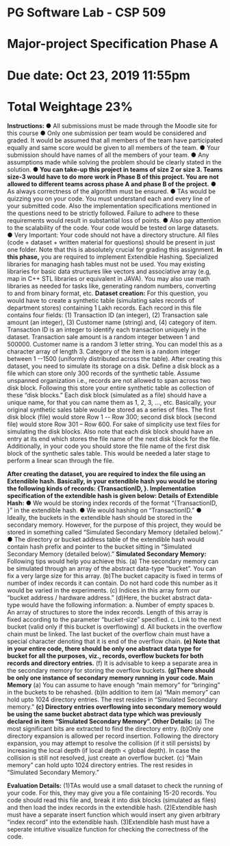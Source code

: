 # PG Software Lab - CSP 509

# Major-project Specification Phase A

# Due date: Oct 23, 2019 11:55pm

# Total Weightage 23%

**Instructions:
●** All submissions must be made through the Moodle site for this course
**●** Only one submission per team would be considered and graded. It would be assumed that all members of the team
have participated equally and same score would be given to all members of the team.
**●** Your submission should have names of all the members of your team.
**●** Any assumptions made while solving the problem should be clearly stated in the solution.
**● You can take-up this project in teams of size 2 or size 3. Teams size-3 would have to do more work in Phase B
of this project. You are not allowed to different teams across phase A and phase B of the project.**
● As always correctness of the algorithm must be ensured.
● TAs would be quizzing you on your code. You must understand each and every line of your submitted code. Also the
implementation specifications mentioned in the questions need to be strictly followed. Failure to adhere to these
requirements would result in substantial loss of points.
● Also pay attention to the scalability of the code. Your code would be tested on large datasets.
● Very Important: Your code should not have a directory structure. All files (code + dataset + written material for
questions) should be present in just one folder. Note that this is absolutely crucial for grading this assignment.
**In this phase,** ​you are required to implement Extendible Hashing. Specialized libraries for managing hash tables must not
be used. You may existing libraries for basic data structures like vectors and associative array (e.g, map in C++ STL
libraries or equivalent in JAVA). You may also use math libraries as needed for tasks like, generating random numbers,
converting to and from binary format, etc.
**Dataset creation:**
For this question, you would have to create a synthetic table (simulating sales records of department stores) containing 1
Lakh records. Each record in this file contains four fields: (1) Transaction ID (an integer), (2) Transaction sale amount (an
integer), (3) Customer name (string) and, (4) category of item. Transaction ID is an integer to identify each transaction
uniquely in the dataset. Transaction sale amount is a random integer between 1 and 500000. Customer name is a random 3
letter string. You can model this as a character array of length 3. Category of the item is a random integer between 1
--1500 (uniformly distributed across the table).
After creating this dataset, you need to simulate its storage on a disk. Define a disk block as a file which can store only
300 records of the synthetic table. Assume unspanned organization i.e., records are not allowed to span across two disk
block. Following this store your entire synthetic table as collection of these “disk blocks.” Each disk block (simulated as a
file) should have a unique name, for that you can name them as 1, 2, 3, ..., etc. Basically, your original synthetic sales
table would be stored as a series of files. The first disk block (file) would store Row 1 -- Row 300; second disk block
(second file) would store Row 301 – Row 600. For sake of simplicity use text files for simulating the disk blocks. Also
note that each disk block should have an entry at its end which stores the file name of the next disk block for the file.
Additionally, in your code you should store the file name of the first disk block of the synthetic sales table. This would be
needed a later stage to perform a linear scan through the file.


**After creating the dataset, you are required to index the file using an Extendible hash. Basically, in your extendible
hash you would be storing the following kinds of records: {TransactionID, <Filename of the disk block which
stores this record>}. Implementation specification of the extendible hash is given below:
Details of Extendible Hash:**
● We would be storing index records of the format “{TransactionID, <Filename of the disk block which stores this
record>}” in the extendible hash.
● We would hashing on “TransactionID.”
● Ideally, the buckets in the extendible hash should be stored in the secondary memory. However, for the purpose of
this project, they would be stored in something called “Simulated Secondary Memory (detailed below).”
● The directory or bucket address table of the extendible hash would contain hash prefix and pointer to the bucket
sitting in “Simulated Secondary Memory (detailed below).”
**Simulated Secondary Memory:**
Following tips would help you achieve this.
(a) The secondary memory can be simulated through an array of the abstract data-type “bucket”. You can fix a very
large size for this array.
(b)The bucket capacity is fixed in terms of number of index records it can contain. Do not hard code this number as it
would be varied in the experiments.
(c) Indices in this array form our “bucket address / hardware address.”
(d)Here, the bucket abstract data-type would have the following information:
a. Number of empty spaces
b. An array of structures to store the index records. Length of this array is fixed according to the parameter
“bucket-size” specified.
c. Link to the next bucket (valid only if this bucket is overflowing)
d. All buckets in the overflow chain must be linked. The last bucket of the overflow chain must have a
special character denoting that it is end of the overflow chain.
**(e) Note that in your entire code, there should be only one abstract data type for bucket for all the purposes,
viz., records, overflow buckets for both records and directory entries.**
(f) It is advisable to keep a separate area in the secondary memory for storing the overflow buckets.
**(g)There should be only one instance of secondary memory running in your code.
Main Memory**
(a) You can assume to have enough “main memory” for “bringing” in the buckets to be rehashed.
(b)In addition to item (a) “Main memory” can hold upto 1024 directory entries. The rest resides in “Simulated
Secondary memory.”
**(c) Directory entries overflowing into secondary memory would be using the same bucket abstract data type
which was previously declared in item “Simulated Secondary Memory”.
Other Details:**
(a) The most significant bits are extracted to find the directory entry.
(b)Only one directory expansion is allowed per record insertion. Following the directory expansion, you may attempt
to resolve the collision (if it still persists) by increasing the local depth (if local depth < global depth). In case the
collision is still not resolved, just create an overflow bucket.
(c) “Main memory” can hold upto 1024 directory entries. The rest resides in “Simulated Secondary Memory.”


**Evaluation Details:**
(1)TAs would use a small dataset to check the running of your code. For this, they may give you a file containing
15-20 records. You code should read this file and, break it into disk blocks (simulated as files) and then load the
index records in the extendible hash.
(2)Extendible hash must have a separate insert function which would insert any given arbitrary “index record” into
the extendible hash.
(3)Extendible hash must have a seperate intuitive visualize function for checking the correctness of the code.


